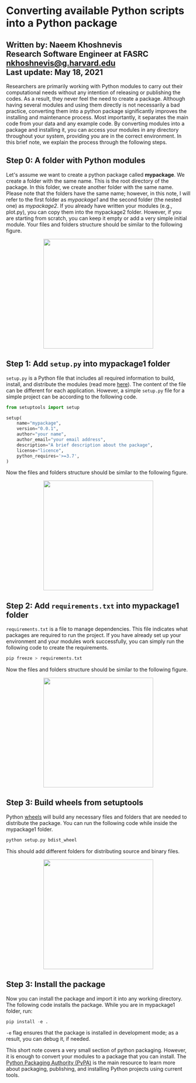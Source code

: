 # Converting available Python scripts into a Python package
Written by: Naeem Khoshnevis   
Research Software Engineer at FASRC   
nkhoshnevis@g.harvard.edu   
Last update: May 18, 2021
-------------------------

Researchers are primarily working with Python modules to carry out their computational needs without any intention of releasing or publishing the codes. As a result, they never feel the need to create a package. Although having several modules and using them directly is not necessarily a bad practice, converting them into a python package significantly improves the installing and maintenance process. Most importantly, it separates the main code from your data and any example code. By converting modules into a package and installing it, you can access your modules in any directory throughout your system, providing you are in the correct environment. In this brief note, we explain the process through the following steps. 

## Step 0: A folder with Python modules

Let's assume we want to create a python package called **mypackage**. We create a folder with the same name. This is the root directory of the package. In this folder, we create another folder with the same name. Please note that the folders have the same name; however, in this note, I will refer to the first folder as *mypackage1* and the second folder (the nested one) as *mypackage2*. If you already have written your modules (e.g., plot.py), you can copy them into the mypackage2 folder. However, if you are starting from scratch, you can keep it empty or add a very simple initial module. Your files and folders structure should be similar to the following figure.


<div align=center>
<img width="300" src="project_python/figure/png/project_python-01.png"/></img>
</div>

## Step 1: Add `setup.py` into mypackage1 folder

`setup.py` is a Python file that includes all required information to build, install, and distribute the modules (read more [here](https://docs.python.org/3/distutils/setupscript.html)). The content of the file can be different for each application. However, a simple `setup.py` file for a simple project can be according to the following code.

```python
from setuptools import setup

setup(
    name="mypackage", 
    version="0.0.1",
    author="your name",
    author_email="your email address",
    description="A brief description about the package",
    license="licence",
    python_requires='>=3.7',
)
```
Now the files and folders structure should be similar to the following figure.

<div align=center>
<img width="300" src="project_python/figure/png/project_python-02.png"/></img>
</div>

## Step 2: Add `requirements.txt` into mypackage1 folder

`requirements.txt` is a file to manage dependencies. This file indicates what packages are required to run the project. If you have already set up your environment and your modules work successfully, you can simply run the following code to create the requirements. 

```python
pip freeze > requirements.txt
```


Now the files and folders structure should be similar to the following figure.

<div align=center>
<img width="300" src="project_python/figure/png/project_python-03.png"/></img>
</div>

## Step 3: Build wheels from setuptools

Python [wheels](https://wheel.readthedocs.io/en/stable/user_guide.html#building-wheels) will build any necessary files and folders that are needed to distribute the package. You can run the following code while inside the mypackage1 folder.

```python
python setup.py bdist_wheel 
```

This should add different folders for distributing source and binary files.

<div align=center>
<img width="300" src="project_python/figure/png/project_python-04.png"/></img>
</div>

## Step 3: Install the package

Now you can install the package and import it into any working directory. The following code installs the package. While you are in mypackage1 folder, run:

```python
pip install -e . 
```
`-e` flag ensures that the package is installed in development mode; as a result, you can debug it, if needed.

This short note covers a very small section of python packaging. However, it is enough to convert your modules to a package that you can install. The [Python Packaging Authority (PyPA)](https://www.pypa.io/en/latest/) is the main resource to learn more about packaging, publishing, and installing Python projects using current tools.